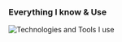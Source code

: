 ### Everything I know & Use
<div>
    <img src="https://skillicons.dev/icons?i=bash,html,css,js,discord,git,github,linux,mongodb,nodejs,py,ts,vscode,c,cpp,cs,cmake,dotnet,firebase,java,lua,nodejs,php,ps,powershell,react,replit,rust,sqlite,unity,visualstudio,vscode&perline=9" alt="Technologies and Tools I use" />
</div>



